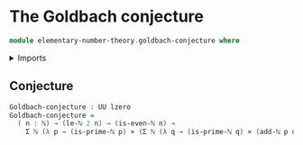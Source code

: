 # The Goldbach conjecture

```agda
module elementary-number-theory.goldbach-conjecture where
```

<details><summary>Imports</summary>

```agda
open import elementary-number-theory.addition-natural-numbers
open import elementary-number-theory.natural-numbers
open import elementary-number-theory.parity-natural-numbers
open import elementary-number-theory.prime-numbers
open import elementary-number-theory.strict-inequality-natural-numbers

open import foundation.cartesian-product-types
open import foundation.dependent-pair-types
open import foundation.identity-types
open import foundation.universe-levels
```

</details>

## Conjecture

```agda
Goldbach-conjecture : UU lzero
Goldbach-conjecture =
  ( n : ℕ) → (le-ℕ 2 n) → (is-even-ℕ n) →
    Σ ℕ (λ p → (is-prime-ℕ p) × (Σ ℕ (λ q → (is-prime-ℕ q) × (add-ℕ p q ＝ n))))
```
